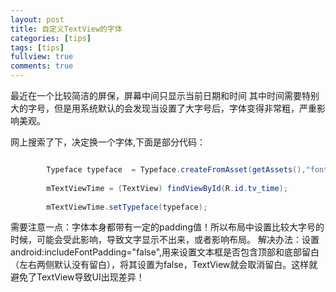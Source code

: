 ```yaml
---
layout: post
title: 自定义TextView的字体
categories: [tips]
tags: [tips]
fullview: true
comments: true
---
```


最近在一个比较简洁的屏保，屏幕中间只显示当前日期和时间
其中时间需要特别大的字号，但是用系统默认的会发现当设置了大字号后，字体变得非常粗，严重影响美观。

网上搜索了下，决定换一个字体,下面是部分代码：

````java

        Typeface typeface  = Typeface.createFromAsset(getAssets(),"font/PingFang ExtraLight.ttf");
        
        mTextViewTime = (TextView) findViewById(R.id.tv_time);
       
        mTextViewTime.setTypeface(typeface);

````


需要注意一点：字体本身都带有一定的padding值！所以布局中设置比较大字号的时候，可能会受此影响，导致文字显示不出来，或者影响布局。
解决办法：设置android:includeFontPadding="false",用来设置文本框是否包含顶部和底部留白（左右两侧默认没有留白），将其设置为false，TextView就会取消留白。这样就避免了TextView导致UI出现差异！